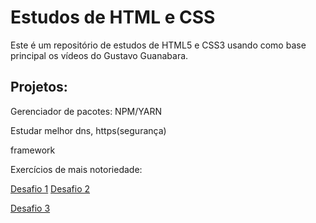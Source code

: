 # Estudos de HTML e CSS
Este é um repositório de estudos de HTML5 e CSS3 usando como base principal os vídeos do Gustavo Guanabara.

## Projetos:

Gerenciador de pacotes: NPM/YARN 

Estudar melhor dns, https(segurança)

framework

Exercícios de mais notoriedade:

<a href="https://matheusmachadodm.github.io/html-css/modulo-2/desafios/desafio001Corrigido/" target="_blank">Desafio 1</a>
<a href="https://matheusmachadodm.github.io/html-css/modulo-3/desafios/desafio002/" target="_blank">Desafio 2</a>

<a href="https://matheusmachadodm.github.io/html-css/modulo-4/desafios/desafio001/" target="_blank">Desafio 3</a>


